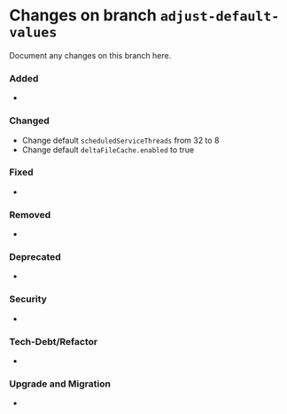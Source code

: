 # Changes on branch `adjust-default-values`
Document any changes on this branch here.
### Added
- 

### Changed
- Change default `scheduledServiceThreads` from 32 to 8
- Change default `deltaFileCache.enabled` to true

### Fixed
- 

### Removed
- 

### Deprecated
- 

### Security
- 

### Tech-Debt/Refactor
- 

### Upgrade and Migration
- 
